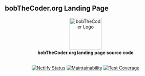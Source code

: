 ## bobTheCoder.org Landing Page

<div align="center">
  <a href="https://www.bobthecoder.org/?ref=github.com">
    <img alt="bobTheCoder Logo" src="https://bobthecoder.org/images/logo/white.png" height="100px" />
  </a>
</div>

<div align="center">
  <strong>bobTheCoder.org landing page source code</strong>
  <br />
  <br />
 
[![Netlify Status](https://api.netlify.com/api/v1/badges/57874833-0f18-4b1f-8169-f68d8fafe8b1/deploy-status)](https://app.netlify.com/sites/bobthecoder-www-prod/deploys) [![Maintainability](https://api.codeclimate.com/v1/badges/c37810216631620cb90c/maintainability)](https://codeclimate.com/github/bob-the-coder-community/next-www/maintainability) [![Test Coverage](https://api.codeclimate.com/v1/badges/c37810216631620cb90c/test_coverage)](https://codeclimate.com/github/bob-the-coder-community/next-www/test_coverage)
</div>


